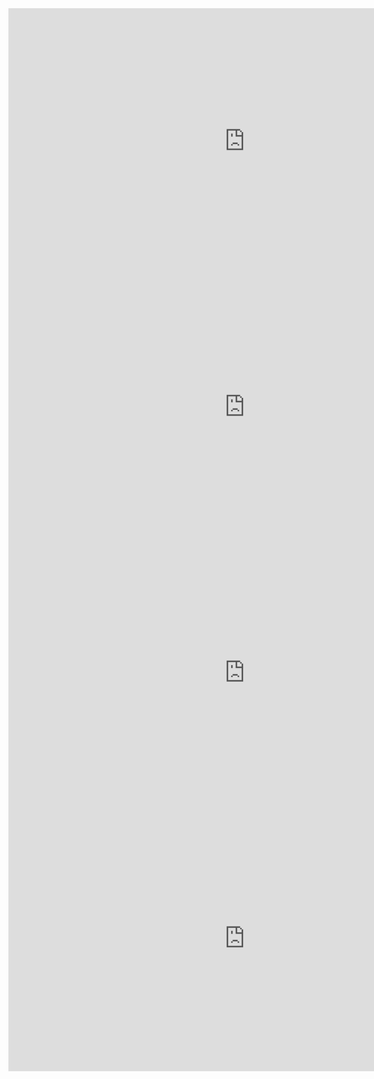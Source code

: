 <iframe width="946" height="532" src="https://www.youtube.com/embed/lSGk3V__M6k" frameborder="0" allow="accelerometer; autoplay; encrypted-media; gyroscope; picture-in-picture" allowfullscreen></iframe>
<br>
<iframe width="946" height="532" src="https://www.youtube.com/embed/HRCyW_QeMlg" frameborder="0" allow="accelerometer; autoplay; encrypted-media; gyroscope; picture-in-picture" allowfullscreen></iframe>
<br>
<iframe width="946" height="532" src="https://www.youtube.com/embed/ITaEhWn-YtQ" frameborder="0" allow="accelerometer; autoplay; encrypted-media; gyroscope; picture-in-picture" allowfullscreen></iframe>
<br>
<iframe width="946" height="532" src="https://www.youtube.com/embed/SXzXWIQ7qrQ" frameborder="0" allow="accelerometer; autoplay; encrypted-media; gyroscope; picture-in-picture" allowfullscreen></iframe>
